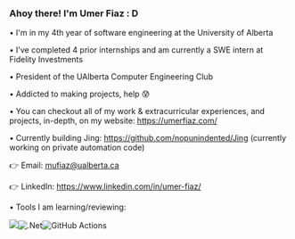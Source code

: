 ### Ahoy there! I'm Umer Fiaz : D

• I'm in my 4th year of software engineering at the University of Alberta     

• I've completed 4 prior internships and am currently a SWE intern at Fidelity Investments  

• President of the UAlberta Computer Engineering Club                        

• Addicted to making projects, help 😰

• You can checkout all of my work & extracurricular experiences, and projects, in-depth, on my website: https://umerfiaz.com/     

• Currently building Jing: https://github.com/nopunindented/Jing (currently working on private automation code)

:point_right: Email: mufiaz@ualberta.ca

:point_right: LinkedIn: https://www.linkedin.com/in/umer-fiaz/

• Tools I am learning/reviewing:

<img src="https://img.shields.io/badge/go-%2300ADD8.svg?&style=for-the-badge&logo=go&logoColor=white"/>![.Net](https://img.shields.io/badge/.NET-5C2D91?style=for-the-badge&logo=.net&logoColor=white)![GitHub Actions](https://img.shields.io/badge/github%20actions-%232671E5.svg?style=for-the-badge&logo=githubactions&logoColor=white)
